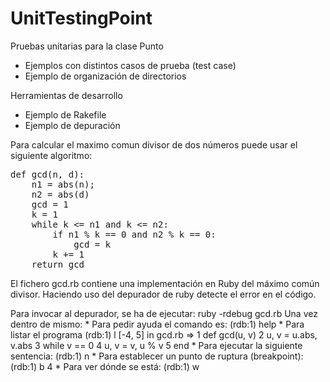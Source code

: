 UnitTestingPoint
================

Pruebas unitarias para la clase Punto

  * Ejemplos con distintos casos de prueba (test case)
  * Ejemplo de organización de directorios

Herramientas de desarrollo

  * Ejemplo de Rakefile
  * Ejemplo de depuración

Para calcular el maximo comun divisor de dos números puede usar el siguiente algoritmo:

<pre>
def gcd(n, d):
    n1 = abs(n);
    n2 = abs(d)
    gcd = 1
    k = 1
    while k <= n1 and k <= n2:
        if n1 % k == 0 and n2 % k == 0:
            gcd = k
        k += 1
    return gcd
</pre>

El fichero gcd.rb contiene una implementación en Ruby del máximo común divisor. 
Haciendo uso del depurador de ruby detecte el error en el código.

Para invocar al depurador, se ha de ejecutar: ruby -rdebug gcd.rb
Una vez dentro de mismo:
    * Para pedir ayuda el comando es:
         (rdb:1) help
    * Para listar el programa
         (rdb:1) l
         [-4, 5] in gcd.rb
         => 1  def gcd(u, v)
         2    u, v = u.abs, v.abs
         3    while v == 0
         4      u, v = v, u % v
         5    end
    * Para ejecutar la siguiente sentencia:
         (rdb:1) n
    * Para establecer un punto de ruptura (breakpoint):
         (rdb:1) b 4
    * Para ver dónde se está:
         (rdb:1) w


